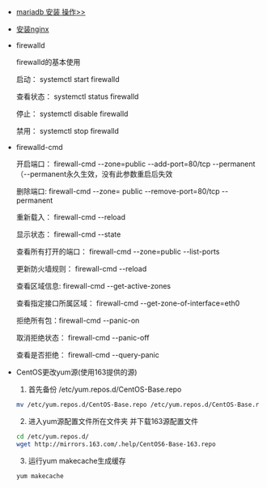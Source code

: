 + [mariadb 安装 操作>>](./mariadb.md#mariadb)
+ [安装nginx](./nginx.md)

+ firewalld

    firewalld的基本使用

    启动： systemctl start firewalld

    查看状态： systemctl status firewalld 

    停止： systemctl disable firewalld

    禁用： systemctl stop firewalld

+ firewalld-cmd

    开启端口： firewall-cmd --zone=public --add-port=80/tcp --permanent    （--permanent永久生效，没有此参数重启后失效

    删除端口:  firewall-cmd --zone= public --remove-port=80/tcp --permanent

    重新载入： firewall-cmd --reload

    显示状态： firewall-cmd --state

    查看所有打开的端口： firewall-cmd --zone=public --list-ports

    更新防火墙规则： firewall-cmd --reload

    查看区域信息:  firewall-cmd --get-active-zones

    查看指定接口所属区域： firewall-cmd 
    --get-zone-of-interface=eth0

    拒绝所有包：firewall-cmd --panic-on

    取消拒绝状态： firewall-cmd --panic-off

    查看是否拒绝： firewall-cmd --query-panic

+ CentOS更改yum源(使用163提供的源)

    1. 首先备份 /etc/yum.repos.d/CentOS-Base.repo
    ```bash
    mv /etc/yum.repos.d/CentOS-Base.repo /etc/yum.repos.d/CentOS-Base.repo.backup
    ```

    2. 进入yum源配置文件所在文件夹 并下载163源配置文件 
    ```bash
    cd /etc/yum.repos.d/
    wget http://mirrors.163.com/.help/CentOS6-Base-163.repo
    ```

    3. 运行yum makecache生成缓存
    ```bash
    yum makecache
    ```